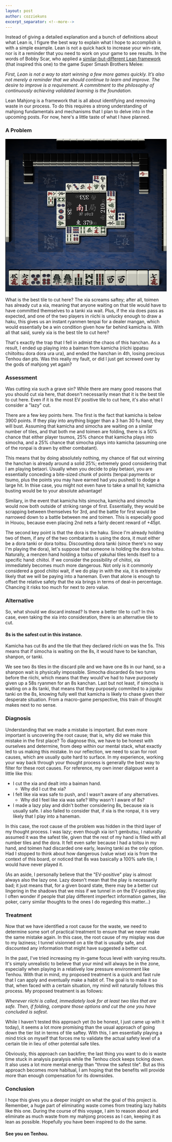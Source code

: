 ```yaml
---
layout: post
author: cozziekuns
excerpt_separator: <!--more-->
---
```


Instead of giving a detailed explanation and a bunch of definitions about what
Lean is, I figure the best way to explain what I hope to accomplish is with a 
simple example. Lean is not a quick hack to increase your win-rate, nor is it 
a reminder that you need to work on your game to see results. In the words of 
Bobby Scar, who applied a 
[similar-but-different Lean framework](https://leanmelee.wordpress.com/) (that 
inspired this one) to the game Super Smash Brothers Melee:

_First, Lean is not a way to start winning a few more games quickly. It’s also not 
merely a reminder that we should continue to learn and improve. The desire to improve 
is a requirement. A commitment to the philosophy of continuously achieving validated 
learning is the foundation._

Lean Mahjong is a framework that is all about identifying and removing 
waste in our process. To do this requires a strong understanding of mahjong 
fundamentals and mechanisms that I plan to delve into in the upcoming posts. For 
now, here's a little taste of what I have planned.

### A Problem

![2-1](/assets/img/2-1.png)

What is the best tile to cut here? The xia screams saftey; after all, toimen
has already cut a xia, meaning that anyone waiting on that tile would have to
have committed themselves to a tanki xia wait. Plus, if the xia does pass as 
expected, and one of the two players in riichi is unlucky enough to draw a haku, 
this gives us an instant ryanmen tenpai for a dealer mangan, which would essentially
be a win condition given how far behind kamicha is. With all that said, surely xia 
is the best tile to cut here?

That's exactly the trap that I fell in admist the chaos of this hanchan. As a result, 
I ended up playing into a baiman from kamicha (riichi ippatsu chiitoitsu dora dora ura 
ura), and ended the hanchan in 4th, losing precious Tenhou dan pts. Was this really my 
fault, or did I just get screwed over by the gods of mahjong yet again?

### Assessment

Was cutting xia such a grave sin? While there are many good reasons that you should 
cut xia here, that doesn't necessarily mean that it is the best tile to cut here. 
Even if it is the most EV positive tile to cut here, it's also what I consider a 
"lazy" cut.

There are a few key points here. The first is the fact that kamicha is below 3900
points. If they play into anything bigger than a 3 han 30 fu hand, they will bust.
Assuming that kamicha and simocha are waiting on a similar number of tiles, and 
that both me and toimen are folding, there is a 50% chance that either player 
tsumos, 25% chance that kamicha plays into simocha, and a 25% chance that simocha 
plays into kamicha (assuming one of the ronpai is drawn by either combatant).

This means that by doing absolutely nothing, my chance of flat out winning the 
hanchan is already around a solid 25%; extremely good considering that I am playing 
betaori. Usually when you decide to play betaori, you are essentially conceding a 
bite-sized chunk of points (tenpai payments or tsumo, plus the points you may have 
earned had you pushed) to dodge a large hit. In thise case, you might not even have 
to take a small hit; kamicha busting would be to your absolute advantage!

Similary, in the event that kamicha hits simocha, kamicha and simocha would now both 
outside of striking range of first. Essentially, they would be scrapping between 
themselves for 3rd, and the battle for first would be narrowed down to a battle 
between me and toimen. This is especially good in Houou, because even placing 2nd nets 
a fairly decent reward of +45pt.

The second key point is that the dora is the haku. Since I'm already holding two of
them, if any of the two combatants is using the dora, it must either be a dora tanki
or dora toitsu. Discounting dora tanki (since there's no way I'm playing the dora), 
let's suppose that someone is holding the dora toitsu. Naturally, a menzen hand holding 
a toitsu of yakuhai tiles lends itself to a specific hand: chiitoi. If we consider the 
possibility of chiitoi, xia immediately becomes much more dangerous. Not only is it 
commonly considered a good chiitoi wait, if we do play in with the xia, it is 
extremely likely that we will be paying into a haneman. Even that alone is enough to 
offset the relative safety that the xia brings in terms of deal-in percentage. Chancing 
it risks too much for next to zero value.

### Alternative

So, what should we discard instead? Is there a better tile to cut? In this case, even
taking the xia into consideration, there is an alternative tile to cut. 

#### 8s is the safest cut in this instance.

Kamicha has cut 8s and the tile that they declared riichi on was the 5s. This means 
that if simocha is waiting on the 8s, it would have to be kanchan, shanpon, or tanki.

We see two 8s tiles in the discard pile and we have one 8s in our hand, so a shanpon wait 
is physically impossible. Simocha discarded 6s two turns before the riichi, which means 
that they would've had to have purposely given up a 58s ryanmen for an 8s kanchan. 
Last but not least, if simocha is waiting on a 8s tanki, that means that they
purposely commited to a jigoku tanki on the 8s, knowing fully well that kamicha is 
likely to chase given their desperate situation. From a macro-game perspective, this
train of thought makes next to no sense.

### Diagnosis

Understanding that we made a mistake is important. But even more important is 
uncovering the root cause; that is, why did we make this mistake in the first place? 
To diagnose this, we have to be honest with ourselves and determine, from deep within 
our mental stack, what exactly led to us making this mistake. In our reflection, we 
need to scan for root causes, which are usually quite hard to surface. In my 
experience, working your way back through your thought process is generally the best 
way to filter for these root causes. For reference, my own inner dialgoue went a 
little like this:

* I cut the xia and dealt into a baiman hand.
    * Why did I cut the xia?
* I felt like xia was safe to push, and I wasn't aware of any alternatives.
    * Why did I feel like xia was safe? Why wasn't I aware of 8s?
* I made a lazy play and didn't bother considering 8s, because xia is usually safe. I 
also failed to consider that, if xia is the ronpai, it is very likely that I play into
a haneman.

In this case, the root cause of the problem was hidden in the third layer of my thought
process. I was lazy; even though xia isn't genbutsu, I naturally assumed it was the 
safest tile, given that the rest of my hand is filled with all number tiles and the 
dora. It felt even safer because I had a toitsu in my hand, and toimen had discarded 
one early, leaving tanki as the only option. Had I stopped to think about how dangerous 
(value wise) xia is from the context of this board, or noticed that 8s was basically a
100% safe tile, I would have never played it.

(As an aside, I personally believe that the "EV-positive" play is almost always also
the lazy one. Lazy doesn't mean that the play is necessarily bad; it just means that, 
for a given board state, there may be a better cut lingering in the shadows that 
we miss if we tunnel in on the EV-positive play. I often wonder if people that play 
different imperfect information games, like poker, carry similar thoughts to the ones 
I do regarding this matter...)

### Treatment

Now that we have identified a root cause for the waste, we need to determine some 
sort of practical treatment to ensure that we never make the same mistake again. In 
this case, the root cause of my misplay was due to my laziness; I tunnel visionned
on a tile that is usually safe, and discounted any information that might have 
suggested a better cut.

In the past, I've tried increasing my in-game focus level with varying results. It's 
simply unrealistic to believe that your mind will always be in the zone, especially 
when playing in a relatively low pressure environment like Tenhou. With that in mind, 
my proposed treatment is a quick and fast rule that I can apply and eventually make 
a habit of. The goal is to make it so that, when faced with a certain situation, my 
mind will naturally follows this process. My proposed treatment is as follows: 

*Whenever riichi is called, immediately look for at least two tiles that are safe. 
Then, if folding, compare those options and cut the one you have concluded is safest.*

While I haven't tested this approach yet (to be honest, I just came up with it today),
it seems a lot more promising than the usual approach of going down the tier list in
terms of tile saftey. With this, I am essentially playing a mind trick on myself that
forces me to validate the actual safety level of a certain tile in lieu of other 
potential safe tiles. 

Obviously, this approach can backfire; the last thing you want to do is waste time 
stuck in analysis paralysis while the Tenhou clock keeps ticking down. It also uses 
a lot more mental energy than "throw the safest tile". But as this approach becomes 
more habitual, I am hoping that the benefits will provide more than enough compensation 
for its downsides.

### Conclusion

I hope this gives you a deeper insight on what the goal of this project is. Remember, 
a huge part of eliminating waste comes from treating lazy habits like this one. 
During the course of this voyage, I aim to reason about and eliminate as much waste 
from my mahjong process as I can, keeping it as lean as possible. Hopefully you have 
been inspired to do the same.

#### See you on Tenhou.